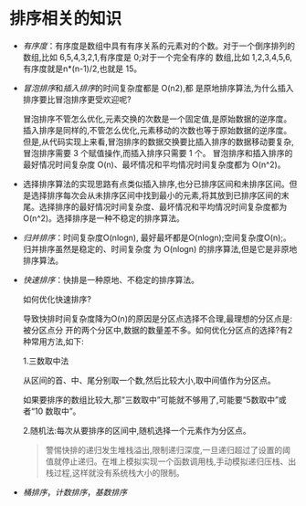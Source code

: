 # 排序相关的知识

- *有序度*：有序度是数组中具有有序关系的元素对的个数。对于一个倒序排列的数组,比如 6,5,4,3,2,1,有序度是 0;对于一个完全有序的 数组,比如 1,2,3,4,5,6,有序度就是n*(n-1)/2,也就是 15。

- *冒泡排序*和*插入排序*的时间复杂度都是 O(n2),都 是原地排序算法,为什么插入排序要比冒泡排序更受欢迎呢?
  
  冒泡排序不管怎么优化,元素交换的次数是一个固定值,是原始数据的逆序度。插入排序是同样的,不管怎么优化,元素移动的次数也等于原始数据的逆序度。但是,从代码实现上来看,冒泡排序的数据交换要比插入排序的数据移动要复杂,冒泡排序需要 3 个赋值操作,而插入排序只需要 1 个。
  冒泡排序和插入排序的最好情况时间复杂度 O(n)、最坏情况和平均情况时间复杂度都为 O(n^2)。

- 选择排序算法的实现思路有点类似插入排序,也分已排序区间和未排序区间。但是选择排序每次会从未排序区间中找到最小的元素,将其放到已排序区间的末尾。选择排序的最好情况时间复杂度、最坏情况和平均情况时间复杂度都为 O(n^2)。选择排序是一种不稳定的排序算法。

- *归并排序*：时间复杂度O(nlogn), 最好最坏都是O(nlogn);空间复杂度O(n);。归并排序虽然是稳定的、时间复杂度 为 O(nlogn) 的排序算法,但是它是非原地排序算法。

- *快速排序*：快排是一种原地、不稳定的排序算法。

  如何优化快速排序?

  导致快排时间复杂度降为O(n)的原因是分区点选择不合理,最理想的分区点是:被分区点分 开的两个分区中,数据的数量差不多。如何优化分区点的选择?有2种常用方法,如下:

  1.三数取中法

  从区间的首、中、尾分别取一个数,然后比较大小,取中间值作为分区点。

  如果要排序的数组比较大,那“三数取中”可能就不够用了,可能要“5数取中”或者“10 数取中”。

  2.随机法:每次从要排序的区间中,随机选择一个元素作为分区点。

  >警惕快排的递归发生堆栈溢出,限制递归深度,一旦递归超过了设置的阈值就停止递归。在堆上模拟实现一个函数调用栈,手动模拟递归压栈、出栈过程,这样就没有系统栈大小的限制。

- *桶排序*，*计数排序*，*基数排序*